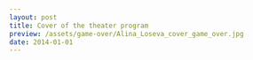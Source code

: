 ```yaml
---
layout: post
title: Cover of the theater program
preview: /assets/game-over/Alina_Loseva_cover_game_over.jpg
date: 2014-01-01
---
```

